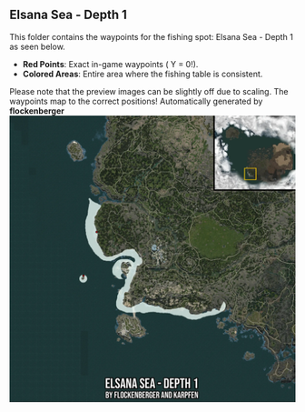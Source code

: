 ## Elsana Sea - Depth 1
This folder contains the waypoints for the fishing spot: Elsana Sea - Depth 1 as seen below.

- **Red Points**: Exact in-game waypoints ( Y = 0!).
- **Colored Areas**: Entire area where the fishing table is consistent.

Please note that the preview images can be slightly off due to scaling. The waypoints map to the correct positions!
Automatically generated by **flockenberger**
![preview_Elsana Sea - Depth 1](./Preview.webp)